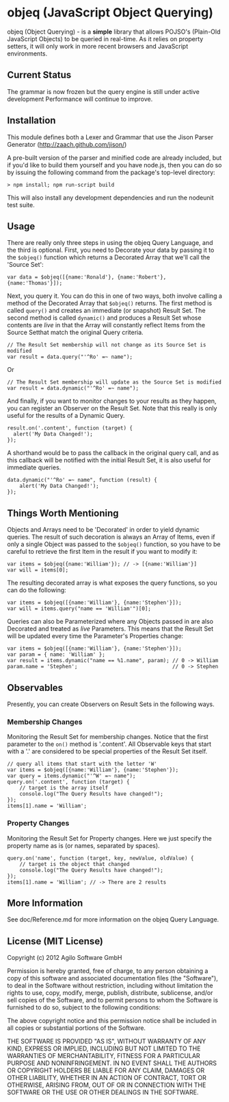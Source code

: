 # objeq (JavaScript Object Querying)

objeq (Object Querying) - is a **simple** library that allows POJSO's (Plain-Old JavaScript Objects) to be queried in real-time.  As it relies on property setters, it will only work in more recent browsers and JavaScript environments.

## Current Status

The grammar is now frozen but the query engine is still under active development  Performance will continue to improve.

## Installation

This module defines both a Lexer and Grammar that use the Jison Parser Generator (http://zaach.github.com/jison/)

A pre-built version of the parser and minified code are already included, but if you'd like to build them yourself and you have node.js, then you can do so by issuing the following command from the package's top-level directory:

    > npm install; npm run-script build

This will also install any development dependencies and run the nodeunit test suite.

## Usage

There are really only three steps in using the objeq Query Language, and the third is optional.  First, you need to Decorate your data by passing it to the `$objeq()` function which returns a Decorated Array that we'll call the 'Source Set':

    var data = $objeq([{name:'Ronald'}, {name:'Robert'}, {name:'Thomas'}]);

Next, you query it.  You can do this in one of two ways, both involve calling a method of the Decorated Array that `$objeq()` returns.  The first method is called `query()` and creates an immediate (or snapshot) Result Set.  The second method is called `dynamic()` and produces a Result Set whose contents are *live* in that the Array will constantly reflect Items from the Source Setthat match the original Query criteria.

    // The Result Set membership will not change as its Source Set is modified
    var result = data.query("'^Ro' =~ name");

Or

    // The Result Set membership will update as the Source Set is modified
    var result = data.dynamic("'^Ro' =~ name");

And finally, if you want to monitor changes to your results as they happen, you can register an Observer on the Result Set.  Note that this really is only useful for the results of a Dynamic Query.

    result.on('.content', function (target) {
      alert('My Data Changed!');
    });

A shorthand would be to pass the callback in the original query call, and as this callback will be notified with the initial Result Set, it is also useful for immediate queries.

    data.dynamic("'^Ro' =~ name", function (result) {
        alert('My Data Changed!');
    });

## Things Worth Mentioning

Objects and Arrays need to be 'Decorated' in order to yield dynamic queries.  The result of such decoration is always an Array of Items, even if only a single Object was passed to the `$objeq()` function, so you have to be careful to retrieve the first Item in the result if you want to modify it:

    var items = $objeq({name:'William'}); // -> [{name:'William'}]
    var will = items[0];

The resulting decorated array is what exposes the query functions, so you can do the following:

    var items = $objeq([{name:'William'}, {name:'Stephen'}]);
    var will = items.query("name == 'William'")[0];

Queries can also be Parameterized where any Objects passed in are also Decorated and treated as *live* Parameters.  This means that the Result Set will be updated every time the Parameter's Properties change:

    var items = $objeq([{name:'William'}, {name:'Stephen'}]);
    var param = { name: 'William' };
    var result = items.dynamic("name == %1.name", param); // 0 -> William
    param.name = 'Stephen';                               // 0 -> Stephen

## Observables

Presently, you can create Observers on Result Sets in the following ways.

### Membership Changes
Monitoring the Result Set for membership changes.  Notice that the first parameter to the `on()` method is '.content'.  All Observable keys that start with a '.' are considered to be special properties of the Result Set itself.

    // query all items that start with the letter 'W'
    var items = $objeq([{name:'William'}, {name:'Stephen'});
    var query = items.dynamic("'^W' =~ name");
    query.on('.content', function (target) {
        // target is the array itself
        console.log("The Query Results have changed!");
    });
    items[1].name = 'William';

### Property Changes
Monitoring the Result Set for Property changes.  Here we just specify the property name as is (or names, separated by spaces).

    query.on('name', function (target, key, newValue, oldValue) {
        // target is the object that changed
        console.log("The Query Results have changed!");
    });
    items[1].name = 'William'; // -> There are 2 results

## More Information

See doc/Reference.md for more information on the objeq Query Language.

## License (MIT License)

Copyright (c) 2012 Agilo Software GmbH

Permission is hereby granted, free of charge, to any person
obtaining a copy of this software and associated documentation
files (the "Software"), to deal in the Software without
restriction, including without limitation the rights to use,
copy, modify, merge, publish, distribute, sublicense, and/or
sell copies of the Software, and to permit persons to whom the
Software is furnished to do so, subject to the following
conditions:

The above copyright notice and this permission notice shall be
included in all copies or substantial portions of the Software.

THE SOFTWARE IS PROVIDED "AS IS", WITHOUT WARRANTY OF ANY KIND,
EXPRESS OR IMPLIED, INCLUDING BUT NOT LIMITED TO THE WARRANTIES
OF MERCHANTABILITY, FITNESS FOR A PARTICULAR PURPOSE AND
NONINFRINGEMENT. IN NO EVENT SHALL THE AUTHORS OR COPYRIGHT
HOLDERS BE LIABLE FOR ANY CLAIM, DAMAGES OR OTHER LIABILITY,
WHETHER IN AN ACTION OF CONTRACT, TORT OR OTHERWISE, ARISING
FROM, OUT OF OR IN CONNECTION WITH THE SOFTWARE OR THE USE OR
OTHER DEALINGS IN THE SOFTWARE.
